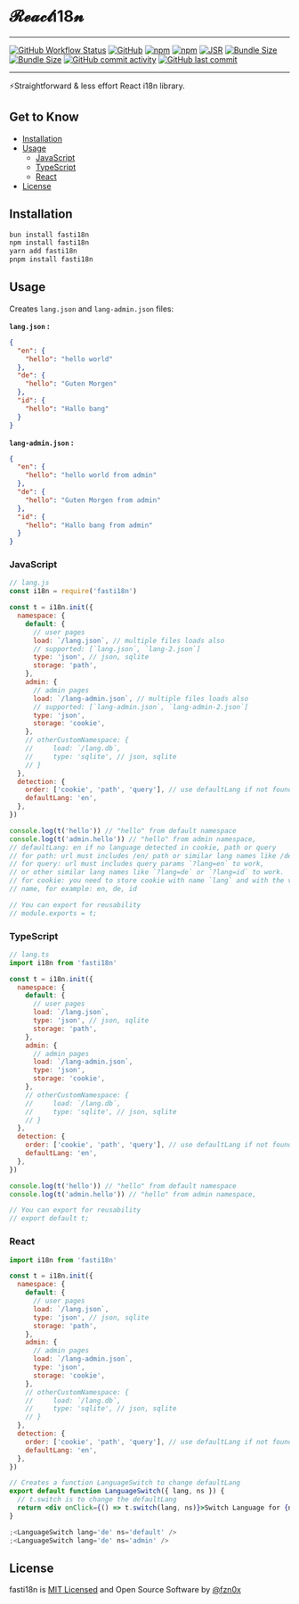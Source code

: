 # 𝓡𝓮𝓪𝓬𝓽i18𝓷

<hr />

[![GitHub Workflow Status](https://img.shields.io/github/actions/workflow/status/fzn0x/fasti18n/ci.yml?branch=main)](https://github.com/fzn0x/fasti18n/actions)
[![GitHub](https://img.shields.io/github/license/fzn0x/fasti18n)](https://github.com/fzn0x/fasti18n/blob/main/LICENSE)
[![npm](https://img.shields.io/npm/v/fasti18n)](https://www.npmjs.com/package/fasti18n)
[![npm](https://img.shields.io/npm/dm/fasti18n)](https://www.npmjs.com/package/fasti18n)
[![JSR](https://jsr.io/badges/@fzn0x/fasti18n)](https://jsr.io/@fzn0x/fasti18n)
[![Bundle Size](https://img.shields.io/bundlephobia/min/fasti18n)](https://bundlephobia.com/result?p=fasti18n)
[![Bundle Size](https://img.shields.io/bundlephobia/minzip/fasti18n)](https://bundlephobia.com/result?p=fasti18n)
[![GitHub commit activity](https://img.shields.io/github/commit-activity/m/fzn0x/fasti18n)](https://github.com/fzn0x/fasti18n/pulse)
[![GitHub last commit](https://img.shields.io/github/last-commit/fzn0x/fasti18n)](https://github.com/fzn0x/fasti18n/commits/main)

<hr />

⚡Straightforward & less effort React i18n library.

## Get to Know

- [Installation](#installation)
- [Usage](#usage)
  - [JavaScript](#javascript)
  - [TypeScript](#typescript)
  - [React](#react)
- [License](#license)

## Installation

```bash
bun install fasti18n
npm install fasti18n
yarn add fasti18n
pnpm install fasti18n
```

## Usage

Creates `lang.json` and `lang-admin.json` files:

**`lang.json` :**

```json
{
  "en": {
    "hello": "hello world"
  },
  "de": {
    "hello": "Guten Morgen"
  },
  "id": {
    "hello": "Hallo bang"
  }
}
```

**`lang-admin.json` :**

```json
{
  "en": {
    "hello": "hello world from admin"
  },
  "de": {
    "hello": "Guten Morgen from admin"
  },
  "id": {
    "hello": "Hallo bang from admin"
  }
}
```

### JavaScript

```js
// lang.js
const i18n = require('fasti18n')

const t = i18n.init({
  namespace: {
    default: {
      // user pages
      load: `/lang.json`, // multiple files loads also
      // supported: [`lang.json`, `lang-2.json`]
      type: 'json', // json, sqlite
      storage: 'path',
    },
    admin: {
      // admin pages
      load: `/lang-admin.json`, // multiple files loads also
      // supported: [`lang-admin.json`, `lang-admin-2.json`]
      type: 'json',
      storage: 'cookie',
    },
    // otherCustomNamespace: {
    //     load: `/lang.db`,
    //     type: 'sqlite', // json, sqlite
    // }
  },
  detection: {
    order: ['cookie', 'path', 'query'], // use defaultLang if not found
    defaultLang: 'en',
  },
})

console.log(t('hello')) // "hello" from default namespace
console.log(t('admin.hello')) // "hello" from admin namespace,
// defaultLang: en if no language detected in cookie, path or query
// for path: url must includes /en/ path or similar lang names like /de/ path to be recognized
// for query: url must includes query params `?lang=en` to work,
// or other similar lang names like `?lang=de` or `?lang=id` to work.
// for cookie: you need to store cookie with name `lang` and with the value of current lang
// name, for example: en, de, id

// You can export for reusability
// module.exports = t;
```

### TypeScript

```js
// lang.ts
import i18n from 'fasti18n'

const t = i18n.init({
  namespace: {
    default: {
      // user pages
      load: `/lang.json`,
      type: 'json', // json, sqlite
      storage: 'path',
    },
    admin: {
      // admin pages
      load: `/lang-admin.json`,
      type: 'json',
      storage: 'cookie',
    },
    // otherCustomNamespace: {
    //     load: `/lang.db`,
    //     type: 'sqlite', // json, sqlite
    // }
  },
  detection: {
    order: ['cookie', 'path', 'query'], // use defaultLang if not found
    defaultLang: 'en',
  },
})

console.log(t('hello')) // "hello" from default namespace
console.log(t('admin.hello')) // "hello" from admin namespace,

// You can export for reusability
// export default t;
```

### React

```jsx
import i18n from 'fasti18n'

const t = i18n.init({
  namespace: {
    default: {
      // user pages
      load: `/lang.json`,
      type: 'json', // json, sqlite
      storage: 'path',
    },
    admin: {
      // admin pages
      load: `/lang-admin.json`,
      type: 'json',
      storage: 'cookie',
    },
    // otherCustomNamespace: {
    //     load: `/lang.db`,
    //     type: 'sqlite', // json, sqlite
    // }
  },
  detection: {
    order: ['cookie', 'path', 'query'], // use defaultLang if not found
    defaultLang: 'en',
  },
})

// Creates a function LanguageSwitch to change defaultLang
export default function LanguageSwitch({ lang, ns }) {
  // t.switch is to change the defaultLang
  return <div onClick={() => t.switch(lang, ns)}>Switch Language for {ns}</div>
}

;<LanguageSwitch lang='de' ns='default' />
;<LanguageSwitch lang='de' ns='admin' />
```

## License

fasti18n is [MIT Licensed](./LICENSE) and Open Source Software by [@fzn0x](https://github.com/fzn0x)
